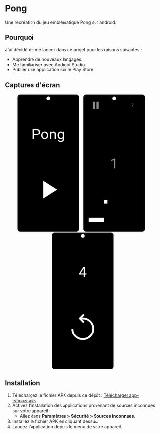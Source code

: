# Pong
Une recréation du jeu emblématique Pong sur android.

## Pourquoi
J'ai décidé de me lancer dans ce projet pour les raisons suivantes :
- Apprendre de nouveaux langages.
- Me familiariser avec Android Studio.
- Publier une application sur le Play Store.

## Captures d'écran

<div align="center">
  <img src="screenshots/menu_accueil.png" alt="Menu Accueil" width="200" style="margin-right: 10px;">
  <img src="screenshots/jeu.png" alt="Jeu" width="200" style="margin-right: 10px;">
  <img src="screenshots/menu_fin.png" alt="Menu Fin" width="200">
</div>

## Installation
1. Téléchargez le fichier APK depuis ce dépôt :
   [Télécharger app-release.apk](releases/app-v1.6-release.apk)
2. Activez l'installation des applications provenant de sources inconnues sur votre appareil :
   - Allez dans **Paramètres > Sécurité > Sources inconnues**.
3. Installez le fichier APK en cliquant dessus.
4. Lancez l'application depuis le menu de votre appareil.

